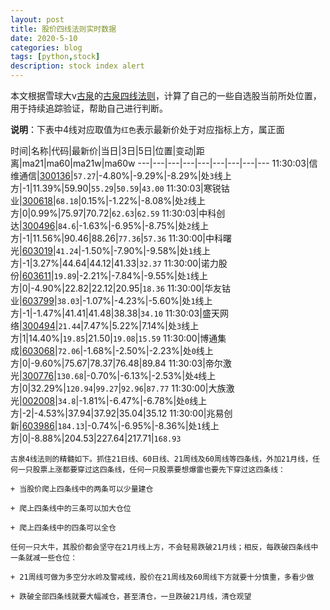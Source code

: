 ```yaml
---
layout: post
title: 股价四线法则实时数据
date: 2020-5-10
categories: blog
tags: [python,stock]
description: stock index alert
---
```



本文根据雪球大v[古泉](https://xueqiu.com/u/7148646888)的[古泉四线法则](https://xueqiu.com/7148646888/130498192)，计算了自己的一些自选股当前所处位置，用于持续追踪验证，帮助自己进行判断。

**说明**：下表中4线对应取值为`红色`表示最新价处于对应指标上方，属正面

时间|名称|代码|最新价|当日|3日|5日|位置|变动|距离|ma21|ma60|ma21w|ma60w
---|---|---|---|---|---|---|---|---
11:30:03|信维通信|[300136](https://xueqiu.com/S/SZ300136)|`57.27`|-4.80%|-9.29%|-8.29%|处`3`线上方|-1|11.39%|59.90|`55.29`|`50.59`|`43.00`
11:30:03|寒锐钴业|[300618](https://xueqiu.com/S/SZ300618)|`68.18`|0.15%|-1.22%|-8.08%|处`2`线上方|0|0.99%|75.97|70.72|`62.63`|`62.59`
11:30:03|中科创达|[300496](https://xueqiu.com/S/SZ300496)|`84.6`|-1.63%|-6.95%|-8.75%|处`2`线上方|-1|11.56%|90.46|88.26|`77.36`|`57.36`
11:30:00|中科曙光|[603019](https://xueqiu.com/S/SH603019)|`41.24`|-1.50%|-7.90%|-9.58%|处`1`线上方|-1|3.27%|44.64|44.12|41.33|`32.37`
11:30:00|诺力股份|[603611](https://xueqiu.com/S/SH603611)|`19.89`|-2.21%|-7.84%|-9.55%|处`1`线上方|0|-4.90%|22.82|22.12|20.95|`18.36`
11:30:00|华友钴业|[603799](https://xueqiu.com/S/SH603799)|`38.03`|-1.07%|-4.23%|-5.60%|处`1`线上方|-1|-1.47%|41.41|41.48|38.38|`34.10`
11:30:03|盛天网络|[300494](https://xueqiu.com/S/SZ300494)|`21.44`|7.47%|5.22%|7.14%|处`3`线上方|1|14.40%|`19.85`|21.50|`19.08`|`15.59`
11:30:00|博通集成|[603068](https://xueqiu.com/S/SH603068)|`72.06`|-1.68%|-2.50%|-2.23%|处`0`线上方|0|-9.60%|75.67|78.37|76.48|89.84
11:30:03|帝尔激光|[300776](https://xueqiu.com/S/SZ300776)|`130.68`|-0.70%|-6.13%|-2.53%|处`4`线上方|0|32.29%|`120.94`|`99.27`|`92.96`|`87.77`
11:30:00|大族激光|[002008](https://xueqiu.com/S/SZ002008)|`34.8`|-1.81%|-6.47%|-6.78%|处`0`线上方|-2|-4.53%|37.94|37.92|35.04|35.12
11:30:00|兆易创新|[603986](https://xueqiu.com/S/SH603986)|`184.13`|-0.74%|-6.95%|-8.36%|处`1`线上方|0|-8.88%|204.53|227.64|217.71|`168.93`

```
古泉4线法则的精髓如下。抓住21日线、60日线、21周线及60周线等四条线，外加21月线，任何一只股票上涨都要穿过这四条线，任何一只股票要想爆雷也要先下穿过这四条线：

+ 当股价爬上四条线中的两条可以少量建仓

+ 爬上四条线中的三条可以加大仓位

+ 爬上四条线中的四条可以全仓

任何一只大牛，其股价都会坚守在21月线上方，不会轻易跌破21月线；相反，每跌破四条线中一条就减一些仓位：

+ 21周线可做为多空分水岭及警戒线，股价在21周线及60周线下方就要十分慎重，多看少做

+ 跌破全部四条线就要大幅减仓，甚至清仓，一旦跌破21月线，清仓观望
```